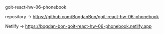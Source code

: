 goit-react-hw-06-phonebook

repository -> https://github.com/BogdanBon/goit-react-hw-06-phonebook

Netlify -> https://bogdan-bon-goit-react-hw-06-phonebook.netlify.app
